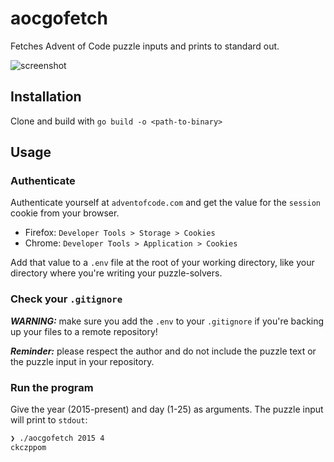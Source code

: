 # aocgofetch

Fetches Advent of Code puzzle inputs and prints to standard out.

![screenshot](https://github.com/user-attachments/assets/78a7cd4a-e4b2-4b19-826c-f6c868fae363)

## Installation

Clone and build with `go build -o <path-to-binary>`

## Usage

### Authenticate

Authenticate yourself at `adventofcode.com` and get the value for the `session` cookie from your browser.

- Firefox: `Developer Tools > Storage > Cookies`
- Chrome: `Developer Tools > Application > Cookies`

Add that value to a `.env` file at the root of your working directory, like your directory where you're writing your puzzle-solvers.

### Check your `.gitignore`

***WARNING:*** make sure you add the `.env` to your `.gitignore` if you're backing up your files to a remote repository!

***Reminder:*** please respect the author and do not include the puzzle text or the puzzle input in your repository.

### Run the program

Give the year (2015-present) and day (1-25) as arguments.
The puzzle input will print to `stdout`:

```bash
❯ ./aocgofetch 2015 4
ckczppom
```
